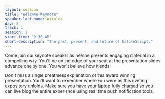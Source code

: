 ```yaml
---
layout: session
title: "Welcome Keynote"
speaker-last-name: Witalec
day: 2
track: 1
session: 1
start-time: "9:30 AM"
short-description: "The past, present, and future of NativeScript."
---
```


Come join our keynote speaker as he/she presents engaging material in a compelling way. You'll be on the edge of your seat at the presentation slides advance one by one. You won't believe how it ends!

Don't miss a single breathless explanation of this award winning presentation. You'll want to remember where you were as this riveting expository unfolds. Make sure you have your laptop fully charged so you can live blog the entire experience using real time push notification tools.

